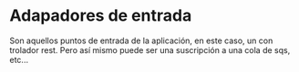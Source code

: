 # Adapadores de entrada #

Son aquellos puntos de entrada de la aplicación, en este caso, un con trolador rest. Pero así mismo puede ser una suscripción a una cola de sqs, etc...